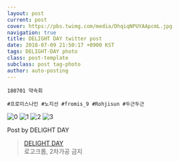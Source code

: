 ```yaml
---
layout: post
current: post
cover: https://pbs.twimg.com/media/DhqiqNPUYAApcmL.jpg
navigation: true
title: DELIGHT DAY twitter post
date: 2018-07-09 21:50:17 +0900 KST
tags: DELIGHT-DAY photo
class: post-template
subclass: post tag-photo
author: auto-posting
---
```


```  
180701 약속회  
  
#프로미스나인 #노지선 #fromis_9 #Rohjisun #두근두근  

```

![0](https://pbs.twimg.com/media/Dhqio36U8AAdqhJ.jpg)
![1](https://pbs.twimg.com/media/DhqipQ0UEAUsJl4.jpg)
![2](https://pbs.twimg.com/media/DhqipyzU8AQixVN.jpg)
![3](https://pbs.twimg.com/media/DhqiqNPUYAApcmL.jpg)


Post by DELIGHT DAY

> [DELIGHT DAY](https://twitter.com/delightday_JS)  
  로고크롭, 2차가공 금지